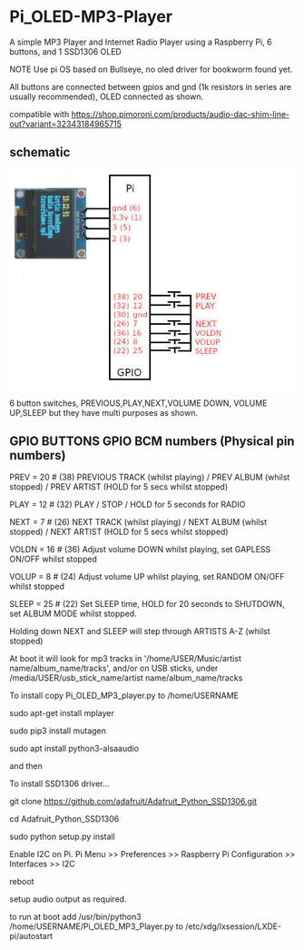 # Pi_OLED-MP3-Player

A simple MP3 Player and Internet Radio Player using a Raspberry Pi, 6 buttons, and 1 SSD1306 OLED

NOTE Use pi OS based on Bullseye, no oled driver for bookworm found yet.

All buttons are connected between gpios and gnd (1k resistors in series are usually recommended), OLED connected as shown. 

compatible with https://shop.pimoroni.com/products/audio-dac-shim-line-out?variant=32343184965715

## schematic

![schematic](oled_schematic.jpg)

6 button switches, PREVIOUS,PLAY,NEXT,VOLUME DOWN, VOLUME UP,SLEEP but they have multi purposes as shown.

## GPIO BUTTONS GPIO BCM numbers (Physical pin numbers)

PREV   = 20 # (38) PREVIOUS TRACK  (whilst playing) / PREV ALBUM (whilst stopped) / PREV ARTIST (HOLD for 5 secs whilst stopped) 

PLAY   = 12 # (32) PLAY / STOP / HOLD for 5 seconds for RADIO 

NEXT   = 7  # (26) NEXT TRACK (whilst playing) / NEXT ALBUM (whilst stopped) / NEXT ARTIST (HOLD for 5 secs whilst stopped) 

VOLDN  = 16 # (36) Adjust volume DOWN whilst playing, set GAPLESS ON/OFF whilst stopped

VOLUP  = 8  # (24) Adjust volume UP whilst playing, set RANDOM ON/OFF whilst stopped

SLEEP  = 25 # (22) Set SLEEP time, HOLD for 20 seconds to SHUTDOWN, set ALBUM MODE whilst stopped.

Holding down NEXT and SLEEP will step through ARTISTS A-Z (whilst stopped)


At boot it will look for mp3 tracks in '/home/USER/Music/artist name/album_name/tracks', 
and/or on USB sticks, under /media/USER/usb_stick_name/artist name/album_name/tracks

To install copy Pi_OLED_MP3_player.py to /home/USERNAME

sudo apt-get install mplayer

sudo pip3 install mutagen

sudo apt install python3-alsaaudio

and then

 To install SSD1306 driver...
 
 git clone https://github.com/adafruit/Adafruit_Python_SSD1306.git
 
 cd Adafruit_Python_SSD1306
 
 sudo python setup.py install

 Enable I2C on Pi. Pi Menu >>  Preferences >> Raspberry Pi Configuration >> Interfaces >> I2C
 
 reboot

 setup audio output as required.

 to run at boot add /usr/bin/python3 /home/USERNAME/Pi_OLED_MP3_Player.py to /etc/xdg/lxsession/LXDE-pi/autostart



